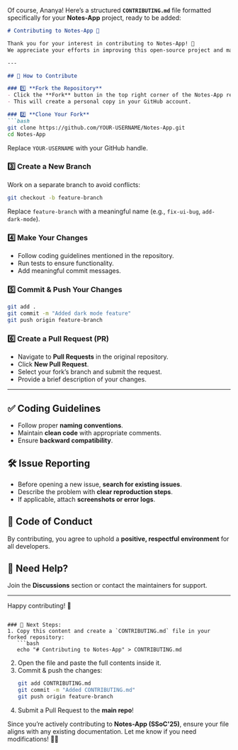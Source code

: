 Of course, Ananya! Here’s a structured **`CONTRIBUTING.md`** file formatted specifically for your **Notes-App** project, ready to be added:

```markdown
# Contributing to Notes-App 📒

Thank you for your interest in contributing to Notes-App! 🚀  
We appreciate your efforts in improving this open-source project and making it more accessible for users. Please follow the guidelines below to ensure smooth collaboration.

---

## 📌 How to Contribute

### 1️⃣ **Fork the Repository**
- Click the **Fork** button in the top right corner of the Notes-App repository.
- This will create a personal copy in your GitHub account.

### 2️⃣ **Clone Your Fork**
```bash
git clone https://github.com/YOUR-USERNAME/Notes-App.git
cd Notes-App
```
Replace `YOUR-USERNAME` with your GitHub handle.

### 3️⃣ **Create a New Branch**
Work on a separate branch to avoid conflicts:
```bash
git checkout -b feature-branch
```
Replace `feature-branch` with a meaningful name (e.g., `fix-ui-bug`, `add-dark-mode`).

### 4️⃣ **Make Your Changes**
- Follow coding guidelines mentioned in the repository.
- Run tests to ensure functionality.
- Add meaningful commit messages.

### 5️⃣ **Commit & Push Your Changes**
```bash
git add .
git commit -m "Added dark mode feature"
git push origin feature-branch
```

### 6️⃣ **Create a Pull Request (PR)**
- Navigate to **Pull Requests** in the original repository.
- Click **New Pull Request**.
- Select your fork’s branch and submit the request.
- Provide a brief description of your changes.

---

## ✅ Coding Guidelines
- Follow proper **naming conventions**.
- Maintain **clean code** with appropriate comments.
- Ensure **backward compatibility**.

## 🛠 Issue Reporting
- Before opening a new issue, **search for existing issues**.
- Describe the problem with **clear reproduction steps**.
- If applicable, attach **screenshots or error logs**.

## 🚀 Code of Conduct
By contributing, you agree to uphold a **positive, respectful environment** for all developers.

## 💬 Need Help?
Join the **Discussions** section or contact the maintainers for support.

---

Happy contributing! 🎉
```

### 📌 Next Steps:
1. Copy this content and create a `CONTRIBUTING.md` file in your forked repository:
   ```bash
   echo "# Contributing to Notes-App" > CONTRIBUTING.md
   ```
2. Open the file and paste the full contents inside it.
3. Commit & push the changes:
   ```bash
   git add CONTRIBUTING.md
   git commit -m "Added CONTRIBUTING.md"
   git push origin feature-branch
   ```
4. Submit a Pull Request to the **main repo**!

Since you’re actively contributing to **Notes-App (SSoC'25)**, ensure your file aligns with any existing documentation. Let me know if you need modifications! 🚀🔥